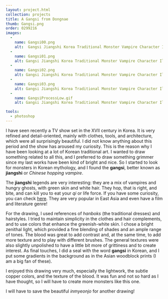 ```yaml
---
layout: project.html
collection: projects
title: A Gangsi from Dongnae
thumb: Gangsi.png
order: 0299216
images:
  -
    name: Gangsi00.png
    alt:  Gangsi Jiangshi Korea Traditional Monster Vampire Character Illustration
  -
    name: Gangsi01.png
    alt: Gangsi Jiangshi Korea Traditional Monster Vampire Character Illustration Detail
  -
    name: Gangsi02.png
    alt: Gangsi Jiangshi Korea Traditional Monster Vampire Character Illustration Detail
  -
    name: Gangsi03.png
    alt: Gangsi Jiangshi Korea Traditional Monster Vampire Character Illustration Detail
  -
    name: GangsiProcessLow.gif
    alt: Gangsi Jiangshi Korea Traditional Monster Vampire Character Illustration Process

tools:
  - photoshop
---
```

I have seen recently a TV show set in the XVII century in Korea. It is very refined and detail-oriented, mainly with clothes, tools, and architecture, which were all surprisingly beautiful. I did not know anything about this period and the show has aroused my curiosity. This is the reason why I have been looking at a lot of Korean traditional art. I wanted to draw something related to all this, and I preferred to draw something grimmer since my last works have been kind of bright and nice. So I started to look for monsters in Korean mythology, and I found the **gangsi**, better known as **jiangshi** or *Chinese hopping vampire*.

The **jiangshi** legends are very interesting: they are a mix of vampires and hungry ghosts, with green skin and white hair. They hop, that is right, and bite, and can kill you to eat your *qi* or life force. If you have some curiosity, you can check [here](https://en.wikipedia.org/wiki/Jiangshi). They are very popular in East Asia and even have a film and literature genre!

For the drawing, I used references of *hanboks* (the traditional dresses) and hairstyles. I tried to maintain simplicity in the clothes and hair complements, and to use colors that enhance the greenish-white skin. I chose a bright zenithal light, which provided a fine blending of shades and an ample range of tones. The blood was great to add contrast and, at the same time, to add more texture and to play with different brushes. The general textures were also slightly unpolished to have a little bit more of grittiness and to create interest. As final touches, I did a seal with the word **gangsi** in Korean, and I put some gradients in the background as in the Asian woodblock prints (I am a big fan of these).

I enjoyed this drawing very much, especially the lightwork, the subtle copper colors, and the texture of the blood. It was fun and not so hard as I have thought, so I will have to create more monsters like this one.  

I will have to save the beautiful *inmyeonjo* for another drawing!  
